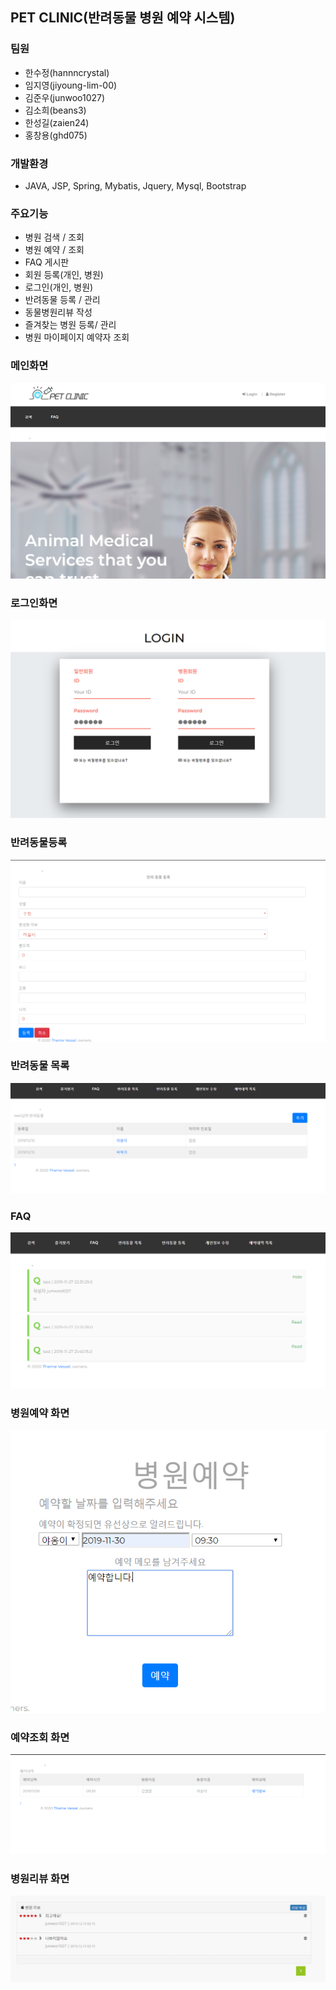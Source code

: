## PET CLINIC(반려동물 병원 예약 시스템)


### 팀원

- 한수정(hannncrystal)
- 임지영(jiyoung-lim-00)
- 김준우(junwoo1027)
- 김소희(beans3)
- 한성길(zaien24)
- 홍창용(ghd075)


### 개발환경
- JAVA, JSP, Spring, Mybatis, Jquery, Mysql, Bootstrap  
 
 
### 주요기능
- 병원 검색 / 조회
- 병원 예약 / 조회
- FAQ 게시판
- 회원 등록(개인, 병원)
- 로그인(개인, 병원)
- 반려동물 등록 / 관리
- 동물병원리뷰 작성
- 즐겨찾는 병원 등록/ 관리
- 병원 마이페이지 예약자 조회


### 메인화면
![main](./image/main.PNG)



### 로그인화면
![login](./image/login.PNG)


### 반려동물등록
![petRegister](./image/petRegister.PNG)


### 반려동물 목록
![petmain](./image/petmain.PNG)



### FAQ
![faq](./image/faq.PNG)


### 병원예약 화면
![reserve](./image/reserve.PNG)


### 예약조회 화면
![apptlist](./image/apptlist.PNG)


### 병원리뷰 화면
![review](./image/review.PNG)
